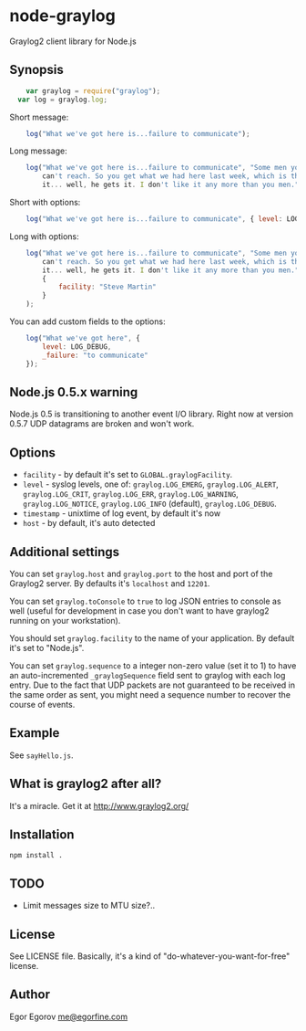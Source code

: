 # node-graylog

Graylog2 client library for Node.js

## Synopsis

```javascript
	var graylog = require("graylog");
  var log = graylog.log;
```
	
Short message:

```javascript
	log("What we've got here is...failure to communicate");
```

Long message:

```javascript
	log("What we've got here is...failure to communicate", "Some men you just 
		can't reach. So you get what we had here last week, which is the way he wants 
		it... well, he gets it. I don't like it any more than you men.");
```

Short with options:

```javascript
	log("What we've got here is...failure to communicate", { level: LOG_DEBUG });
```

Long with options: 

```javascript
	log("What we've got here is...failure to communicate", "Some men you just 
		can't reach. So you get what we had here last week, which is the way he wants 
		it... well, he gets it. I don't like it any more than you men.", 
		{
			facility: "Steve Martin"
		}
	);
```

You can add custom fields to the options: 
	
```javascript
	log("What we've got here", { 
		level: LOG_DEBUG,
		_failure: "to communicate"
	});
```

## Node.js 0.5.x warning

Node.js 0.5 is transitioning to another event I/O library. Right now at version 0.5.7 UDP datagrams are broken and won't work. 

## Options

* <code>facility</code> - by default it's set to <code>GLOBAL.graylogFacility</code>.
* <code>level</code> - syslog levels, one of: <code>graylog.LOG_EMERG</code>, <code>graylog.LOG_ALERT</code>, <code>graylog.LOG_CRIT</code>, <code>graylog.LOG_ERR</code>, <code>graylog.LOG_WARNING</code>, <code>graylog.LOG_NOTICE</code>, <code>graylog.LOG_INFO</code> (default), <code>graylog.LOG_DEBUG</code>.
* <code>timestamp</code> - unixtime of log event, by default it's now
* <code>host</code> - by default, it's auto detected

## Additional settings

You can set <code>graylog.host</code> and <code>graylog.port</code> to the host and port of the Graylog2 server. By defaults it's <code>localhost</code> and <code>12201</code>.

You can set <code>graylog.toConsole</code> to <code>true</code> to log JSON entries to console as well (useful for development in case you don't want to have graylog2 running on your workstation).

You should set <code>graylog.facility</code> to the name of your application. By default it's set to "Node.js". 

You can set <code>graylog.sequence</code> to a integer non-zero value (set it to 1) to have an auto-incremented <code>_graylogSequence</code> field sent to graylog with each log entry. Due to the fact that UDP packets are not guaranteed to be received in the same order as sent, you might need a sequence number to recover the course of events. 

## Example

See <code>sayHello.js</code>.

## What is graylog2 after all? 

It's a miracle. Get it at http://www.graylog2.org/

## Installation

	npm install .

## TODO

* Limit messages size to MTU size?..


## License

See LICENSE file. Basically, it's a kind of "do-whatever-you-want-for-free" license.

## Author

Egor Egorov <me@egorfine.com>


